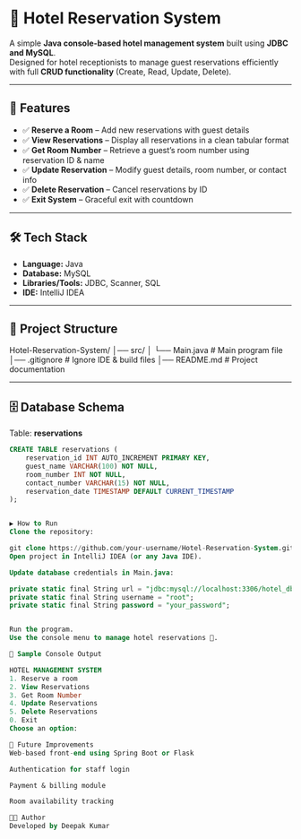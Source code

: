 # 🏨 Hotel Reservation System  

A simple **Java console-based hotel management system** built using **JDBC and MySQL**.  
Designed for hotel receptionists to manage guest reservations efficiently with full **CRUD functionality** (Create, Read, Update, Delete).  

---

## 🚀 Features  
- ✅ **Reserve a Room** – Add new reservations with guest details  
- ✅ **View Reservations** – Display all reservations in a clean tabular format  
- ✅ **Get Room Number** – Retrieve a guest’s room number using reservation ID & name  
- ✅ **Update Reservation** – Modify guest details, room number, or contact info  
- ✅ **Delete Reservation** – Cancel reservations by ID  
- ✅ **Exit System** – Graceful exit with countdown  

---

## 🛠️ Tech Stack  
- **Language:** Java  
- **Database:** MySQL  
- **Libraries/Tools:** JDBC, Scanner, SQL  
- **IDE:** IntelliJ IDEA  

---

## 📂 Project Structure  
Hotel-Reservation-System/
│── src/
│ └── Main.java # Main program file
│── .gitignore # Ignore IDE & build files
│── README.md # Project documentation


---

## 🗄️ Database Schema  
Table: **reservations**  
```sql
CREATE TABLE reservations (
    reservation_id INT AUTO_INCREMENT PRIMARY KEY,
    guest_name VARCHAR(100) NOT NULL,
    room_number INT NOT NULL,
    contact_number VARCHAR(15) NOT NULL,
    reservation_date TIMESTAMP DEFAULT CURRENT_TIMESTAMP
);


▶️ How to Run
Clone the repository:

git clone https://github.com/your-username/Hotel-Reservation-System.git
Open project in IntelliJ IDEA (or any Java IDE).

Update database credentials in Main.java:

private static final String url = "jdbc:mysql://localhost:3306/hotel_db";
private static final String username = "root";
private static final String password = "your_password";


Run the program.
Use the console menu to manage hotel reservations 🎉.

📸 Sample Console Output

HOTEL MANAGEMENT SYSTEM
1. Reserve a room
2. View Reservations
3. Get Room Number
4. Update Reservations
5. Delete Reservations
0. Exit
Choose an option:

🌟 Future Improvements
Web-based front-end using Spring Boot or Flask

Authentication for staff login

Payment & billing module

Room availability tracking

👨‍💻 Author
Developed by Deepak Kumar

